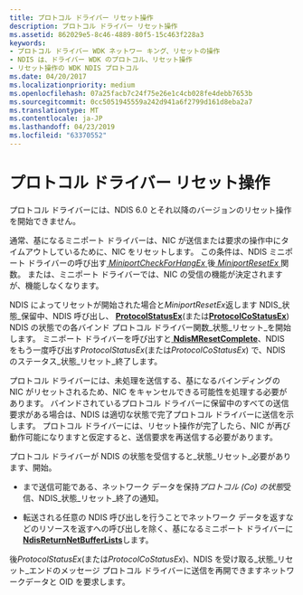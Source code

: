 ```yaml
---
title: プロトコル ドライバー リセット操作
description: プロトコル ドライバー リセット操作
ms.assetid: 862029e5-8c46-4889-80f5-15c463f228a3
keywords:
- プロトコル ドライバー WDK ネットワー キング、リセットの操作
- NDIS は、ドライバー WDK のプロトコル、リセット操作
- リセット操作の WDK NDIS プロトコル
ms.date: 04/20/2017
ms.localizationpriority: medium
ms.openlocfilehash: 07a25facb7c24f75e26e1c4cb028fe4debb7653b
ms.sourcegitcommit: 0cc5051945559a242d941a6f2799d161d8eba2a7
ms.translationtype: MT
ms.contentlocale: ja-JP
ms.lasthandoff: 04/23/2019
ms.locfileid: "63370552"
---
```

# <a name="protocol-driver-reset-operations"></a>プロトコル ドライバー リセット操作





プロトコル ドライバーには、NDIS 6.0 とそれ以降のバージョンのリセット操作を開始できません。

通常、基になるミニポート ドライバーは、NIC が送信または要求の操作中にタイムアウトしているために、NIC をリセットします。 この条件は、NDIS ミニポート ドライバーの呼び出す[ *MiniportCheckForHangEx* ](https://msdn.microsoft.com/library/windows/hardware/ff559346)後[ *MiniportResetEx* ](https://msdn.microsoft.com/library/windows/hardware/ff559432)関数。 または、ミニポート ドライバーでは、NIC の受信の機能が決定されますが、機能しなくなります。

NDIS によってリセットが開始された場合と*MiniportResetEx*返します NDIS\_状態\_保留中、NDIS 呼び出し、 [ **ProtocolStatusEx**](https://msdn.microsoft.com/library/windows/hardware/ff570270)(または[**ProtocolCoStatusEx**](https://msdn.microsoft.com/library/windows/hardware/ff570258)) NDIS の状態での各バインド プロトコル ドライバー関数\_状態\_リセット\_を開始します。 ミニポート ドライバーを呼び出すと[ **NdisMResetComplete**](https://msdn.microsoft.com/library/windows/hardware/ff563663)、NDIS をもう一度呼び出す*ProtocolStatusEx*(または*ProtocolCoStatusEx*) で、NDIS のステータス\_状態\_リセット\_終了します。

プロトコル ドライバーには、未処理を送信する、基になるバインディングの NIC がリセットされるため、NIC をキャンセルできる可能性を処理する必要があります。 バインドされているプロトコル ドライバーに保留中のすべての送信要求がある場合は、NDIS は適切な状態で完了プロトコル ドライバーに送信を示します。 プロトコル ドライバーには、リセット操作が完了したら、NIC が再び動作可能になりますと仮定すると、送信要求を再送信する必要があります。

プロトコル ドライバーが NDIS の状態を受信すると\_状態\_リセット\_必要があります、開始。

-   まで送信可能である、ネットワーク データを保持*プロトコル (Co) の状態*受信、NDIS\_状態\_リセット\_終了の通知。

-   転送される任意の NDIS 呼び出しを行うことでネットワーク データを返すなどのリソースを返すへの呼び出しを除く、基になるミニポート ドライバーに[ **NdisReturnNetBufferLists**](https://msdn.microsoft.com/library/windows/hardware/ff564534)します。

後*ProtocolStatusEx*(または*ProtocolCoStatusEx*)、NDIS を受け取る\_状態\_リセット\_エンドのメッセージ プロトコル ドライバーに送信を再開できますネットワークデータと OID を要求します。

 

 





